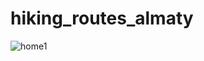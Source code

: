 # hiking_routes_almaty

![home1](https://user-images.githubusercontent.com/60257335/122197036-9c362d80-ceb9-11eb-91b7-3b758f939fcc.png)
